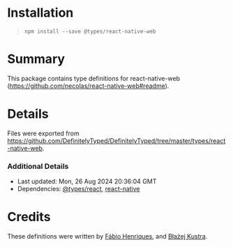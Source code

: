 # Installation
> `npm install --save @types/react-native-web`

# Summary
This package contains type definitions for react-native-web (https://github.com/necolas/react-native-web#readme).

# Details
Files were exported from https://github.com/DefinitelyTyped/DefinitelyTyped/tree/master/types/react-native-web.

### Additional Details
 * Last updated: Mon, 26 Aug 2024 20:36:04 GMT
 * Dependencies: [@types/react](https://npmjs.com/package/@types/react), [react-native](https://npmjs.com/package/react-native)

# Credits
These definitions were written by [Fábio Henriques](https://github.com/fabioh8010), and [Błażej Kustra](https://github.com/blazejkustra).
